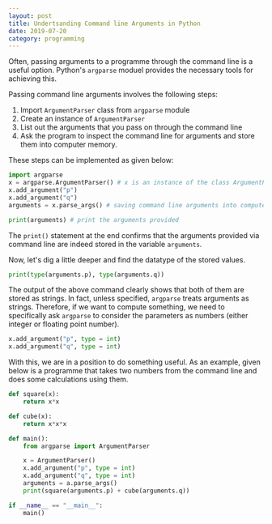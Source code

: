 ```yaml
---
layout: post
title: Undertsanding Command line Arguments in Python
date: 2019-07-20
category: programming
---
```

Often, passing arguments to a programme through the command line is a useful
option. Python's `argparse` moduel provides the necessary tools for
achieving this.

Passing command line arguments involves the following steps:
<ol>
	<li>Import <code>ArgumentParser</code> class from <code>argparse</code> module</li>
	<li>Create an instance of <code>ArgumentParser</code></li>
	<li>List out the arguments that you pass on through the command line</li>
	<li>Ask the program to inspect the command line for arguments and store them into computer memory.</li>
</ol>
These steps can be implemented as given below:

```python
import argparse
x = argparse.ArgumentParser() # x is an instance of the class ArgumentParser
x.add_argument("p")
x.add_argument("q")
arguments = x.parse_args() # saving command line arguments into computer memory

print(arguments) # print the arguments provided
```

The <code>print()</code> statement at the end confirms that the arguments
provided via command line are indeed stored in the variable
<code>arguments</code>.

Now, let's dig a little deeper and find the datatype of the stored values.

```python
print(type(arguments.p), type(arguments.q))
```

The output of the above command clearly shows that both of them are stored as
strings. In fact, unless specified, <code>argparse</code> treats arguments as
strings. Therefore, if we want to compute something, we need to specifically
ask <code>argparse</code> to consider the parameters as numbers (either integer
or floating point number).

```python
x.add_argument("p", type = int)
x.add_argument("q", type = int)
```

With this, we are in a position to do something useful. As an example, given
below is a programme that takes two numbers from the command line and does some
calculations using them.

```python
def square(x):
    return x*x

def cube(x):
    return x*x*x

def main():
    from argparse import ArgumentParser

    x = ArgumentParser()
    x.add_argument("p", type = int)
    x.add_argument("q", type = int)
    arguments = a.parse_args()
    print(square(arguments.p) + cube(arguments.q))

if __name__ == "__main__":
    main()
```
